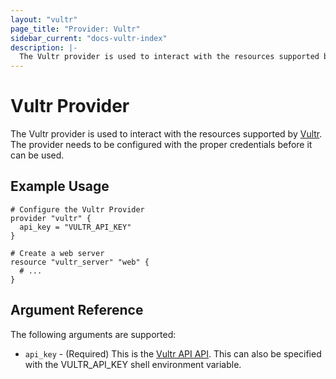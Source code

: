 ```yaml
---
layout: "vultr"
page_title: "Provider: Vultr"
sidebar_current: "docs-vultr-index"
description: |-
  The Vultr provider is used to interact with the resources supported by Vultr. The provider needs to be configured with the proper credentials before it can be used.
---
```


# Vultr Provider

The Vultr provider is used to interact with the
resources supported by [Vultr](https://www.vultr.com). The provider needs to be configured
with the proper credentials before it can be used.

## Example Usage

```hcl
# Configure the Vultr Provider
provider "vultr" {
  api_key = "VULTR_API_KEY"
}

# Create a web server
resource "vultr_server" "web" {
  # ...
}
```

## Argument Reference

The following arguments are supported:

* `api_key` - (Required) This is the [Vultr API API](https://my.vultr.com/settings/#settingsapi). This can also be specified with the VULTR_API_KEY shell environment variable.

